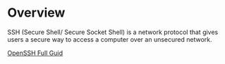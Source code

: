 # Overview

SSH (Secure Shell/ Secure Socket Shell) is a network protocol that gives users a secure way to access a computer over an unsecured network.  

[OpenSSH Full Guid](https://www.youtube.com/watch?v=YS5Zh7KExvE)  

